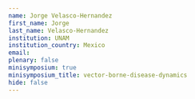 ```yaml
---
name: Jorge Velasco-Hernandez
first_name: Jorge
last_name: Velasco-Hernandez
institution: UNAM
institution_country: Mexico
email: 
plenary: false
minisymposium: true
minisymposium_title: vector-borne-disease-dynamics
hide: false
---
```


## 